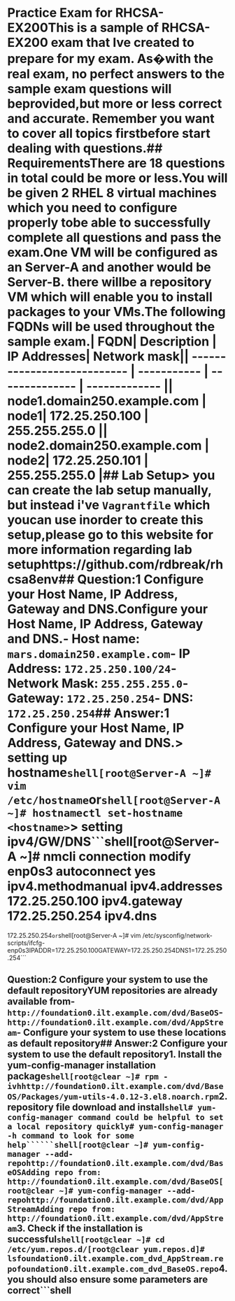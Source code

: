 # Practice Exam for RHCSA-EX200This is a sample of RHCSA-EX200 exam that Ive created to prepare for my exam. As�with the real exam, no perfect answers to the sample exam questions will beprovided,but more or less correct and accurate. Remember you want to cover all topics firstbefore start dealing with questions.## RequirementsThere are 18 questions in total could be more or less.You will be given 2 RHEL 8 virtual machines which you need to configure properly tobe able to successfully complete all questions and pass the exam.One VM will be configured as an Server-A and another would be Server-B. there willbe a repository VM which will enable you to install packages to your VMs.The following FQDNs will be used throughout the sample exam.| FQDN| Description | IP Addresses| Network mask|| --------------------------- | ----------- | -------------- | ------------- || node1.domain250.example.com | node1| 172.25.250.100 | 255.255.255.0 || node2.domain250.example.com | node2| 172.25.250.101 | 255.255.255.0 |## Lab Setup> you can create the lab setup manually, but instead i've `Vagrantfile` which youcan use inorder to create this setup,please go to this website for more information regarding lab setuphttps://github.com/rdbreak/rhcsa8env## Question:1 Configure your Host Name, IP Address, Gateway and DNS.Configure your Host Name, IP Address, Gateway and DNS.- Host name: `mars.domain250.example.com`- IP Address: `172.25.250.100/24`- Network Mask: `255.255.255.0`- Gateway: `172.25.250.254`- DNS: `172.25.250.254`## Answer:1 Configure your Host Name, IP Address, Gateway and DNS.> setting up hostname```shell[root@Server-A ~]# vim /etc/hostname```or```shell[root@Server-A ~]# hostnamectl set-hostname <hostname>```> setting ipv4/GW/DNS```shell[root@Server-A ~]# nmcli connection modify enp0s3 autoconnect yes ipv4.methodmanual ipv4.addresses 172.25.250.100 ipv4.gateway 172.25.250.254 ipv4.dns
172.25.250.254```or```shell[root@Server-A ~]# vim /etc/sysconfig/network-scripts/ifcfg-enp0s3IPADDR=172.25.250.100GATEWAY=172.25.250.254DNS1=172.25.250.254```
## Question:2 Configure your system to use the default repositoryYUM repositories are already available from- `http://foundation0.ilt.example.com/dvd/BaseOS`- `http://foundation0.ilt.example.com/dvd/AppStream`- Configure your system to use these locations as default repository## Answer:2 Configure your system to use the default repository1. Install the yum-config-manager installation package```shell[root@clear ~]# rpm -ivhhttp://foundation0.ilt.example.com/dvd/BaseOS/Packages/yum-utils-4.0.12-3.el8.noarch.rpm```2. repository file download and install```shell# yum-config-manager command could be helpful to set a local repository quickly# yum-config-manager -h command to look for some help``````shell[root@clear ~]# yum-config-manager --add-repohttp://foundation0.ilt.example.com/dvd/BaseOSAdding repo from: http://foundation0.ilt.example.com/dvd/BaseOS[root@clear ~]# yum-config-manager --add-repohttp://foundation0.ilt.example.com/dvd/AppStreamAdding repo from: http://foundation0.ilt.example.com/dvd/AppStream```3. Check if the installation is successful```shell[root@clear ~]# cd /etc/yum.repos.d/[root@clear yum.repos.d]# lsfoundation0.ilt.example.com_dvd_AppStream.repofoundation0.ilt.example.com_dvd_BaseOS.repo```4. you should also ensure some parameters are correct```shell
